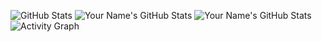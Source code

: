 ![GitHub Stats](https://github-readme-stats.vercel.app/api?username=saiid20k&show_icons=true&count_private=true&theme=dark)
![Your Name's GitHub Stats](https://github-readme-stats.vercel.app/api?username=saiid20k&show_icons=true&hide_title=true&count_private=true&hide=prs,issues&theme=radical)
![Your Name's GitHub Stats](https://github-readme-stats.vercel.app/api?username=saiid20k&show_icons=true&hide_title=true&count_private=true&hide=prs,issues&theme=radical)
![Activity Graph](https://activity-graph.herokuapp.com/graph?username=saiid20k&theme=dracula)
